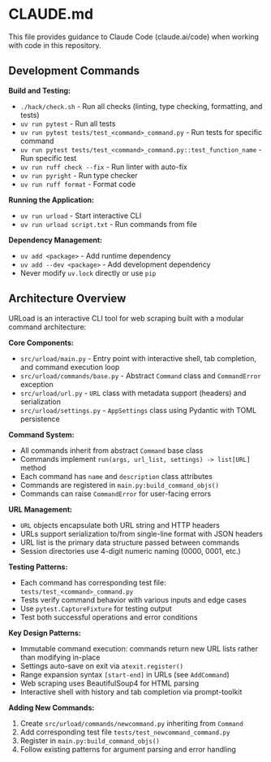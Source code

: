 # CLAUDE.md

This file provides guidance to Claude Code (claude.ai/code) when working
with code in this repository.

## Development Commands

**Build and Testing:**

- `./hack/check.sh` - Run all checks (linting, type checking, formatting, and tests)
- `uv run pytest` - Run all tests
- `uv run pytest tests/test_<command>_command.py` - Run tests for specific command
- `uv run pytest tests/test_<command>_command.py::test_function_name` - Run
  specific test
- `uv run ruff check --fix` - Run linter with auto-fix
- `uv run pyright` - Run type checker
- `uv run ruff format` - Format code

**Running the Application:**

- `uv run urload` - Start interactive CLI
- `uv run urload script.txt` - Run commands from file

**Dependency Management:**

- `uv add <package>` - Add runtime dependency
- `uv add --dev <package>` - Add development dependency
- Never modify `uv.lock` directly or use `pip`

## Architecture Overview

URLoad is an interactive CLI tool for web scraping built with a modular
command architecture:

**Core Components:**

- `src/urload/main.py` - Entry point with interactive shell, tab completion,
  and command execution loop
- `src/urload/commands/base.py` - Abstract `Command` class and `CommandError` exception
- `src/urload/url.py` - `URL` class with metadata support (headers) and serialization
- `src/urload/settings.py` - `AppSettings` class using Pydantic with TOML persistence

**Command System:**

- All commands inherit from abstract `Command` base class
- Commands implement `run(args, url_list, settings) -> list[URL]` method
- Each command has `name` and `description` class attributes
- Commands are registered in `main.py:build_command_objs()`
- Commands can raise `CommandError` for user-facing errors

**URL Management:**

- `URL` objects encapsulate both URL string and HTTP headers
- URLs support serialization to/from single-line format with JSON headers
- URL list is the primary data structure passed between commands
- Session directories use 4-digit numeric naming (0000, 0001, etc.)

**Testing Patterns:**

- Each command has corresponding test file: `tests/test_<command>_command.py`
- Tests verify command behavior with various inputs and edge cases
- Use `pytest.CaptureFixture` for testing output
- Test both successful operations and error conditions

**Key Design Patterns:**

- Immutable command execution: commands return new URL lists rather than
  modifying in-place
- Settings auto-save on exit via `atexit.register()`
- Range expansion syntax `[start-end]` in URLs (see `AddCommand`)
- Web scraping uses BeautifulSoup4 for HTML parsing
- Interactive shell with history and tab completion via prompt-toolkit

**Adding New Commands:**

1. Create `src/urload/commands/newcommand.py` inheriting from `Command`
2. Add corresponding test file `tests/test_newcommand_command.py`
3. Register in `main.py:build_command_objs()`
4. Follow existing patterns for argument parsing and error handling
